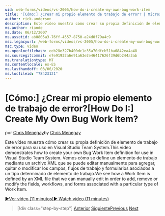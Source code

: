 ```yaml
---
uid: web-forms/videos/vs-2005/how-do-i-create-my-own-bug-work-item
title: '[Cómo:] ¿Crear mi propio elemento de trabajo de error? | Microsoft Docs'
author: rick-anderson
description: Este vídeo muestra cómo crear su propia definición de elemento de trabajo de error para su uso en Visual Studio Team System. Vemos cómo se define un elemento de trabajo mediante un archivo XML...
ms.author: riande
ms.date: 06/12/2007
ms.assetid: ab0805a3-76ff-4557-8750-a24d0f79a4c9
msc.legacyurl: /web-forms/videos/vs-2005/how-do-i-create-my-own-bug-work-item
msc.type: video
ms.openlocfilehash: eeb28e327b400dc1c35a70dfcb51ba6842ea4a48
ms.sourcegitcommit: e7e91932a6e91a63e2e46417626f39d6b244a3ab
ms.translationtype: MT
ms.contentlocale: es-ES
ms.lasthandoff: 03/06/2020
ms.locfileid: "78423121"
---
```

# <a name="how-do-i-create-my-own-bug-work-item"></a><span data-ttu-id="f65d4-105">[Cómo:] ¿Crear mi propio elemento de trabajo de error?</span><span class="sxs-lookup"><span data-stu-id="f65d4-105">[How Do I:] Create My Own Bug Work Item?</span></span>

<span data-ttu-id="f65d4-106">por [Chris Menegay](https://twitter.com/CMenegay)</span><span class="sxs-lookup"><span data-stu-id="f65d4-106">by [Chris Menegay](https://twitter.com/CMenegay)</span></span>

<span data-ttu-id="f65d4-107">Este vídeo muestra cómo crear su propia definición de elemento de trabajo de error para su uso en Visual Studio Team System.</span><span class="sxs-lookup"><span data-stu-id="f65d4-107">This video demonstrates how to create your own Bug Work Item definition for use in Visual Studio Team System.</span></span> <span data-ttu-id="f65d4-108">Vemos cómo se define un elemento de trabajo mediante un archivo XML que se puede editar manualmente para agregar, quitar o modificar los campos, flujos de trabajo y formularios asociados a un tipo determinado de elemento de trabajo.</span><span class="sxs-lookup"><span data-stu-id="f65d4-108">We see how a Work Item is defined by an XML file that we can manually edit in order to add, remove or modify the fields, workflows, and forms associated with a particular type of Work Item.</span></span>

[<span data-ttu-id="f65d4-109">&#9654;Ver vídeo (11 minutos)</span><span class="sxs-lookup"><span data-stu-id="f65d4-109">&#9654; Watch video (11 minutes)</span></span>](https://channel9.msdn.com/Blogs/ASP-NET-Site-Videos/how-do-i-create-my-own-bug-work-item)

> [!div class="step-by-step"]
> <span data-ttu-id="f65d4-110">[Anterior](how-do-i-integrate-defect-tracking-with-testing.md)
> [Siguiente](how-do-i-write-code-more-quickly-with-unit-tests.md)</span><span class="sxs-lookup"><span data-stu-id="f65d4-110">[Previous](how-do-i-integrate-defect-tracking-with-testing.md)
[Next](how-do-i-write-code-more-quickly-with-unit-tests.md)</span></span>

